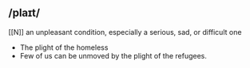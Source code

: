 ## /plaɪt/
[[N]]
an unpleasant condition, especially a serious, sad, or difficult one

- The plight of the homeless
- Few of us can be unmoved by the plight of the refugees. 